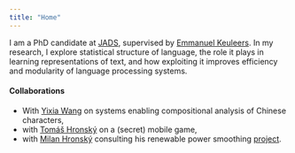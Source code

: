 ```yaml
---
title: "Home"
---
```


I am a PhD candidate at [JADS](https://www.jads.nl), supervised by [Emmanuel Keuleers](https://www.tilburguniversity.edu/staff/e-a-keuleers).
In my research, I explore statistical structure of language, the role it plays in learning representations of text, and how exploiting it improves efficiency and modularity of language processing systems.

#### Collaborations
- With [Yixia Wang](https://www.tilburguniversity.edu/staff/y-wang_1) on systems enabling compositional analysis of Chinese characters,
- with [Tomáš Hronský](https://www.instagram.com/tomaas_hronsky/) on a (secret) mobile game,
- with [Milan Hronský](https://mhrons.github.io) consulting his renewable power smoothing [project](https://mhrons.github.io/). 
